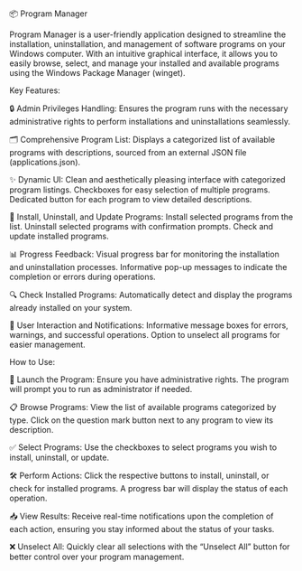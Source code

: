 📦 Program Manager

Program Manager is a user-friendly application designed to streamline the installation, uninstallation, and management of software programs on your Windows computer. With an intuitive graphical interface, it allows you to easily browse, select, and manage your installed and available programs using the Windows Package Manager (winget).

Key Features:

🔒 Admin Privileges Handling: Ensures the program runs with the necessary administrative rights to perform installations and uninstallations seamlessly.

🗂 Comprehensive Program List: Displays a categorized list of available programs with descriptions, sourced from an external JSON file (applications.json).

✨ Dynamic UI: Clean and aesthetically pleasing interface with categorized program listings. Checkboxes for easy selection of multiple programs. Dedicated button for each program to view detailed descriptions.

🔄 Install, Uninstall, and Update Programs: Install selected programs from the list. Uninstall selected programs with confirmation prompts. Check and update installed programs.

📊 Progress Feedback: Visual progress bar for monitoring the installation and uninstallation processes. Informative pop-up messages to indicate the completion or errors during operations.

🔍 Check Installed Programs: Automatically detect and display the programs already installed on your system.

🔔 User Interaction and Notifications: Informative message boxes for errors, warnings, and successful operations. Option to unselect all programs for easier management.

How to Use:

🚀 Launch the Program: Ensure you have administrative rights. The program will prompt you to run as administrator if needed.

📋 Browse Programs: View the list of available programs categorized by type. Click on the question mark button next to any program to view its description.

✅ Select Programs: Use the checkboxes to select programs you wish to install, uninstall, or update.

🛠️ Perform Actions: Click the respective buttons to install, uninstall, or check for installed programs. A progress bar will display the status of each operation.

📥 View Results: Receive real-time notifications upon the completion of each action, ensuring you stay informed about the status of your tasks.

❌ Unselect All: Quickly clear all selections with the “Unselect All” button for better control over your program management.
